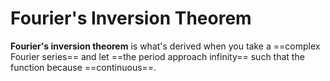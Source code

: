 # Fourier's Inversion Theorem

**Fourier's inversion theorem** is what's derived when you take a ==complex Fourier series== and let ==the period approach infinity== such that the function because ==continuous==.
